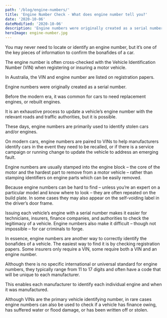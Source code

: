 ```yaml
---
path: '/blog/engine-numbers/'
title: 'Engine Number Check - What does engine number tell you?'
date: '2020-10-06'
dateModified: '2020-10-06'
description: 'Engine numbers were originally created as a serial number. The engine number is often cross-checked with the Vehicle Identification Number (VIN) when registering or insuring a motor vehicle.'
heroImage: engine-number.jpg
---
```


You may never need to locate or identify an engine number, but it’s one of the key pieces of information to confirm the bonafides of a car.

The engine number is often cross-checked with the Vehicle Identification Number (VIN) when registering or insuring a motor vehicle.

In Australia, the VIN and engine number are listed on registration papers.

Engine numbers were originally created as a serial number.

Before the modern era, it was common for cars to need replacement engines, or rebuilt engines.

It is an exhaustive process to update a vehicle’s engine number with the relevant roads and traffic authorities, but it is possible.

These days, engine numbers are primarily used to identify stolen cars and/or engines.

On modern cars, engine numbers are paired to VINs to help manufacturers identify cars in the event they need to be recalled, or if there is a service campaign or running change to update the vehicle to address an emerging fault.

Engine numbers are usually stamped into the engine block – the core of the motor and the hardest part to remove from a motor vehicle – rather than stamping identifiers on engine parts which can be easily removed.

Because engine numbers can be hard to find – unless you’re an expert on a particular model and know where to look – they are often repeated on the build plate. In some cases they may also appear on the self-voiding label in the driver’s door frame.

Issuing each vehicle’s engine with a serial number makes it easier for technicians, insurers, finance companies, and authorities to check the legitimacy of a vehicle. Engine numbers also make it difficult – though not impossible – for car criminals to forge.

In essence, engine numbers are another way to correctly identify the bonafides of a vehicle. The easiest way to find it is by checking registration papers. Some insurers only require a VIN, some require both a VIN and an engine number.

Although there is no specific international or universal standard for engine numbers, they typically range from 11 to 17 digits and often have a code that will be unique to each manufacturer.

This enables each manufacturer to identify each individual engine and when it was manufactured.

Although VINs are the primary vehicle identifying number, in rare cases engine numbers can also be used to check if a vehicle has finance owing, has suffered water or flood damage, or has been written off or stolen.
